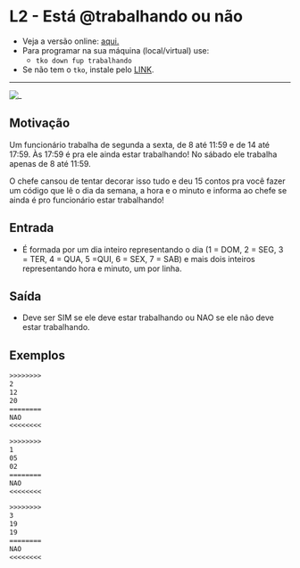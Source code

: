 # L2 - Está @trabalhando ou não

- Veja a versão online: [aqui.](https://github.com/qxcodefup/arcade/blob/master/base/trabalhando/Readme.md)
- Para programar na sua máquina (local/virtual) use:
  - `tko down fup trabalhando`
- Se não tem o `tko`, instale pelo [LINK](https://github.com/senapk/tko).

---

![_](https://raw.githubusercontent.com/qxcodefup/arcade/master/base/trabalhando/cover.jpg)

## Motivação

Um funcionário trabalha de segunda a sexta, de 8 até 11:59 e de
14 até 17:59. Às 17:59 é pra ele ainda estar trabalhando!
No sábado ele trabalha apenas de 8 até 11:59.

O chefe cansou de tentar decorar isso tudo e deu 15 contos pra você
fazer um código que lê o dia da semana, a hora e o minuto e informa ao chefe se ainda é pro funcionário estar trabalhando!

## Entrada

- É formada por um dia inteiro representando o dia (1 = DOM, 2 = SEG, 3 = TER, 4 = QUA, 5 =QUI, 6 = SEX, 7 = SAB) e mais dois inteiros representando hora e minuto, um por linha.

## Saída

- Deve ser SIM se ele deve estar trabalhando ou NAO se ele não deve estar trabalhando.

## Exemplos

``` txt
>>>>>>>>
2
12
20
========
NAO
<<<<<<<<

>>>>>>>>
1
05
02
========
NAO
<<<<<<<<

>>>>>>>>
3
19
19
========
NAO
<<<<<<<<
```
